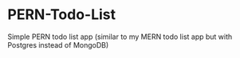 # PERN-Todo-List
Simple PERN todo list app (similar to my MERN todo list app but with Postgres instead of MongoDB)
